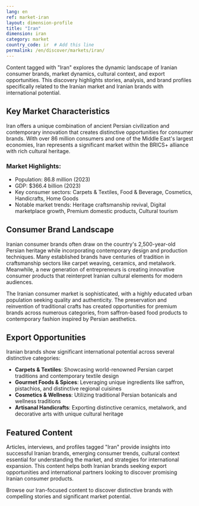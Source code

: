 ```yaml
---
lang: en
ref: market-iran
layout: dimension-profile
title: "Iran"
dimension: iran
category: market
country_code: ir  # Add this line
permalink: /en/discover/markets/iran/
---
```


Content tagged with "Iran" explores the dynamic landscape of Iranian consumer brands, market dynamics, cultural context, and export opportunities. This discovery highlights stories, analysis, and brand profiles specifically related to the Iranian market and Iranian brands with international potential.

## Key Market Characteristics

Iran offers a unique combination of ancient Persian civilization and contemporary innovation that creates distinctive opportunities for consumer brands. With over 86 million consumers and one of the Middle East's largest economies, Iran represents a significant market within the BRICS+ alliance with rich cultural heritage.

### Market Highlights:
- Population: 86.8 million (2023)
- GDP: $366.4 billion (2023)
- Key consumer sectors: Carpets & Textiles, Food & Beverage, Cosmetics, Handicrafts, Home Goods
- Notable market trends: Heritage craftsmanship revival, Digital marketplace growth, Premium domestic products, Cultural tourism

## Consumer Brand Landscape

Iranian consumer brands often draw on the country's 2,500-year-old Persian heritage while incorporating contemporary design and production techniques. Many established brands have centuries of tradition in craftsmanship sectors like carpet weaving, ceramics, and metalwork. Meanwhile, a new generation of entrepreneurs is creating innovative consumer products that reinterpret Iranian cultural elements for modern audiences.

The Iranian consumer market is sophisticated, with a highly educated urban population seeking quality and authenticity. The preservation and reinvention of traditional crafts has created opportunities for premium brands across numerous categories, from saffron-based food products to contemporary fashion inspired by Persian aesthetics.

## Export Opportunities

Iranian brands show significant international potential across several distinctive categories:

- **Carpets & Textiles**: Showcasing world-renowned Persian carpet traditions and contemporary textile design
- **Gourmet Foods & Spices**: Leveraging unique ingredients like saffron, pistachios, and distinctive regional cuisines
- **Cosmetics & Wellness**: Utilizing traditional Persian botanicals and wellness traditions
- **Artisanal Handicrafts**: Exporting distinctive ceramics, metalwork, and decorative arts with unique cultural heritage

## Featured Content

Articles, interviews, and profiles tagged "Iran" provide insights into successful Iranian brands, emerging consumer trends, cultural context essential for understanding the market, and strategies for international expansion. This content helps both Iranian brands seeking export opportunities and international partners looking to discover promising Iranian consumer products.

Browse our Iran-focused content to discover distinctive brands with compelling stories and significant market potential.
